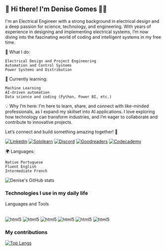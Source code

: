 ## 👋 Hi there! I'm Denise Gomes 👩‍🔧
I'm an Electrical Engineer with a strong background in electrical design and a deep passion for science, technology, and engineering. With years of experience in designing and implementing electrical systems, I’m now diving into the fascinating world of coding and intelligent systems in my free time.

🔧 What I do:

    Electrical Design and Project Engineering
    Automation and Control Systems
    Power Systems and Distribution

🌱 Currently learning:

    Machine Learning
    AI-driven automation
    Data science and coding (Python, Power BI, etc.)

💡 Why I’m here:
I’m here to learn, share, and connect with like-minded professionals, as I expand my skillset into AI applications. I love exploring how technology can transform industries, and I’m eager to collaborate and contribute to innovative projects.

Let’s connect and build something amazing together! 🚀

[![Linkedin ](https://img.shields.io/badge/LinkedIn-0077B5?style=for-the-badge&logo=linkedin&logoColor=white)](https://www.linkedin.com/in/denise-g-28bb8823/)
[![Sololearn](https://img.shields.io/badge/-Sololearn-3a464b?style=for-the-badge&logo=Sololearn&logoColor=white)](https://www.sololearn.com/en/profile/7814021)
[![Discord](https://img.shields.io/badge/Discord-7289DA?style=for-the-badge&logo=discord&logoColor=white)]()
[![Goodreaders](https://img.shields.io/badge/Goodreads-372213?style=for-the-badge&logo=goodreads&logoColor=white)](https://www.goodreads.com/user/show/15336519-denise-gomes-paulo)
[![Codecademy](https://img.shields.io/badge/Codecademy-FFF0E5?style=for-the-badge&logo=codecademy&logoColor=303347)](https://www.codecademy.com/profiles/deniseGomes5568716832)

🌍 Languages:

    Native Portuguese
    Fluent English
    Intermediate French


![Denise's GitHub stats](https://github-readme-stats.vercel.app/api?username=denisegpaulo&show_icons=true&theme=dracula)

### Technologies I use in my daily life

Languages and Tools

<div style ="display: inline_block"><br/>
    <img align = "center" alt = "html5" src="https://img.shields.io/badge/Python-3776AB?style=for-the-badge&logo=python&logoColor=white"> 
    <img align = "center" alt = "html5" src="https://img.shields.io/badge/JavaScript-F7DF1E?style=for-the-badge&logo=javascript&logoColor=black" >   
    <img align = "center" alt = "html5" src="https://img.shields.io/badge/HTML5-E34F26?style=for-the-badge&logo=html5&logoColor=white"> 
    <img align = "center" alt = "html5" src="https://img.shields.io/badge/CSS3-1572B6?style=for-the-badge&logo=css3&logoColor=white"> 
    <img align = "center" alt = "html5" src="https://img.shields.io/badge/TypeScript-007ACC?style=for-the-badge&logo=typescript&logoColor=white">
    <img align = "center" alt = "html5" src="https://img.shields.io/badge/Node.js-43853D?style=for-the-badge&logo=node.js&logoColor=white">
    
</div>

### My contributions

[![Top Langs](https://github-readme-stats.vercel.app/api/top-langs/?username=denisegpaulo)](https://github.com/denisegpaulo/github-readme-stats)


